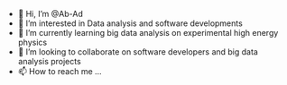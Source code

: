 - 👋 Hi, I’m @Ab-Ad
- 👀 I’m interested in Data analysis and software developments
- 🌱 I’m currently learning big data analysis on experimental high energy physics
- 💞️ I’m looking to collaborate on software developers and big data analysis projects
- 📫 How to reach me ...

<!---
Ab-Ad/Ab-Ad is a ✨ special ✨ repository because its `README.md` (this file) appears on your GitHub profile.
You can click the Preview link to take a look at your changes.
--->
